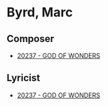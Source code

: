 # Byrd, Marc

## Composer

- [20237 - GOD OF WONDERS](/hymns/20237.md)

## Lyricist

- [20237 - GOD OF WONDERS](/hymns/20237.md)

